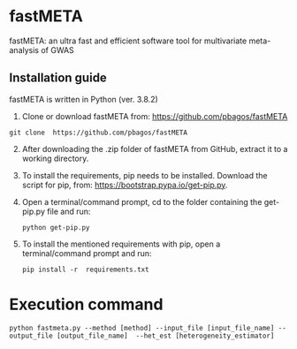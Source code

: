 # fastMETA
fastMETA: an ultra fast and efficient software tool for multivariate meta-analysis of GWAS

## Installation guide
fastMETA is written in Python (ver. 3.8.2)

1)	Clone or download fastMETA from: https://github.com/pbagos/fastMETA
  ```
  git clone  https://github.com/pbagos/fastMETA
  ```

2)	After downloading the .zip folder of fastMETA from GitHub, extract it to a working directory. 

3)	Το install the requirements, pip needs to be installed. Download the script for pip, from: https://bootstrap.pypa.io/get-pip.py.

4)	Open a terminal/command prompt, cd to the folder containing the get-pip.py file and run:
    ```
    python get-pip.py
    ```

5)	To install the mentioned requirements with pip, open a terminal/command prompt and run:
    ```
    pip install -r  requirements.txt
    ```
    
# Execution command 
```
python fastmeta.py --method [method] --input_file [input_file_name] --output_file [output_file_name]  --het_est [heterogeneity_estimator]
```
